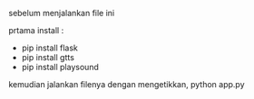 sebelum menjalankan file ini

prtama install :

  - pip install flask
  - pip install gtts
  - pip install playsound

kemudian jalankan filenya dengan mengetikkan, python app.py
